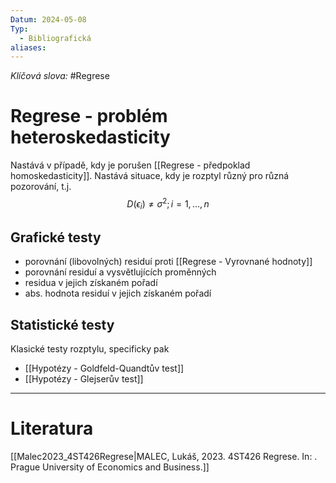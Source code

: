 ```yaml
---
Datum: 2024-05-08
Typ:
  - Bibliografická
aliases:
---
```

*Klíčová slova:* #Regrese
# Regrese - problém heteroskedasticity
Nastává v případě, kdy je porušen [[Regrese - předpoklad homoskedasticity]]. Nastává situace, kdy je rozptyl různý pro různá pozorování, t.j.
$$
D(\epsilon_i) \neq \sigma^2; i = 1, \dots, n
$$
## Grafické testy
- porovnání (libovolných) residuí proti [[Regrese - Vyrovnané hodnoty]]
- porovnání residuí a vysvětlujících proměnných
- residua v jejich získaném pořadí
- abs. hodnota residuí v jejich získaném pořadí
## Statistické testy
Klasické testy rozptylu, specificky pak
- [[Hypotézy - Goldfeld-Quandtův test]]
- [[Hypotézy - Glejserův test]]
- - -
# Literatura
[[Malec2023_4ST426Regrese|MALEC, Lukáš, 2023. 4ST426 Regrese. In: . Prague University of Economics and Business.]]
